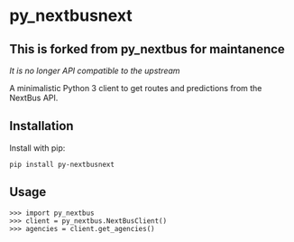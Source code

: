 # py_nextbusnext

## This is forked from py_nextbus for maintanence
_It is no longer API compatible to the upstream_

A minimalistic Python 3 client to get routes and predictions from the NextBus API.

Installation
---

Install with pip:

`pip install py-nextbusnext`

Usage
---

```
>>> import py_nextbus
>>> client = py_nextbus.NextBusClient()
>>> agencies = client.get_agencies()
```
